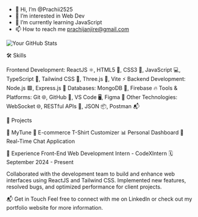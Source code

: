 - 👋 Hi, I’m @Prachii2525
- 👀 I’m interested in Web Dev
- 🌱 I’m currently learning JavaScript
- 📫 How to reach me prachijanjire@gmail.com
<!---
- ⚡ Fun fact: ... 
--->

![Your GitHub Stats](https://github-readme-stats.vercel.app/api?username=Prachii2525&show_icons=true&theme=radical)

<!---
Prachii2525/Prachii2525 is a ✨ special ✨ repository because its `README.md` (this file) appears on your GitHub profile.
You can click the Preview link to take a look at your changes.
--->
🛠️ Skills

Frontend Development: ReactJS ⚛️, HTML5 📄, CSS3 🎨, JavaScript 💻, TypeScript 📘, Tailwind CSS 🌈, Three.js 🧩, Vite ⚡
Backend Development: Node.js 🟩, Express.js 🚀
Databases: MongoDB 🍃, Firebase 🔥
Tools & Platforms: Git 🌐, GitHub 🐙, VS Code 🖥️, Figma 🎨
Other Technologies: WebSocket 🌐, RESTful APIs 🔗, JSON 📦, Postman 📬

🚀 Projects

🎵 MyTune
👕 E-commerce T-Shirt Customizer
📊 Personal Dashboard
💬 Real-Time Chat Application


💼 Experience
Front-End Web Development Intern - CodeXIntern
🗓️ September 2024 - Present

Collaborated with the development team to build and enhance web interfaces using ReactJS and Tailwind CSS.
Implemented new features, resolved bugs, and optimized performance for client projects.

📬 Get in Touch
Feel free to connect with me on LinkedIn or check out my portfolio website for more information.
